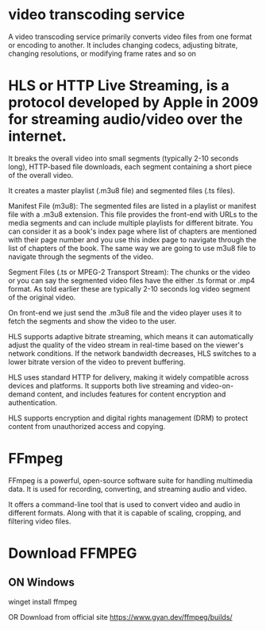 # video transcoding service
A video transcoding service primarily converts video files from one format or encoding to another. It includes changing codecs, adjusting bitrate, changing resolutions, or modifying frame rates and so on

# HLS or HTTP Live Streaming, is a protocol developed by Apple in 2009 for streaming audio/video over the internet.

It breaks the overall video into small segments (typically 2-10 seconds long), HTTP-based file downloads, each segment containing a short piece of the overall video.

It creates a master playlist (.m3u8 file) and segmented files (.ts files).

Manifest File (m3u8): The segmented files are listed in a playlist or manifest file with a .m3u8 extension. This file provides the front-end with URLs to the media segments and can include multiple playlists for different bitrate. You can consider it as a book's index page where list of chapters are mentioned with their page number and you use this index page to navigate through the list of chapters of the book. The same way we are going to use m3u8 file to navigate through the segments of the video.

Segment Files (.ts or MPEG-2 Transport Stream): The chunks or the video or you can say the segmented video files have the either .ts format or .mp4 format. As told earlier these are typically 2-10 seconds log video segment of the original video.

On front-end we just send the .m3u8 file and the video player uses it to fetch the segments and show the video to the user.

HLS supports adaptive bitrate streaming, which means it can automatically adjust the quality of the video stream in real-time based on the viewer's network conditions. If the network bandwidth decreases, HLS switches to a lower bitrate version of the video to prevent buffering.

HLS uses standard HTTP for delivery, making it widely compatible across devices and platforms. It supports both live streaming and video-on-demand content, and includes features for content encryption and authentication.

HLS supports encryption and digital rights management (DRM) to protect content from unauthorized access and copying.

# FFmpeg 
FFmpeg is a powerful, open-source software suite for handling multimedia data. It is used for recording, converting, and streaming audio and video.

It offers a command-line tool that is used to convert video and audio in different formats. Along with that it is capable of scaling, cropping, and filtering video files.

# Download FFMPEG
## ON Windows
winget install ffmpeg

OR
Download from official site
https://www.gyan.dev/ffmpeg/builds/
